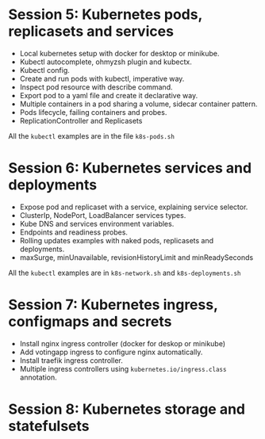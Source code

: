 # Session 5: Kubernetes pods, replicasets and services

- Local kubernetes setup with docker for desktop or minikube.
- Kubectl autocomplete, ohmyzsh plugin and kubectx.
- Kubectl config.
- Create and run pods with kubectl, imperative way.
- Inspect pod resource with describe command.
- Export pod to a yaml file and create it declarative way.
- Multiple containers in a pod sharing a volume, sidecar container pattern.
- Pods lifecycle, failing containers and probes.
- ReplicationController and Replicasets

All the `kubectl` examples are in the file `k8s-pods.sh`

# Session 6: Kubernetes services and deployments

- Expose pod and replicaset with a service, explaining service selector.
- ClusterIp, NodePort, LoadBalancer services types.
- Kube DNS and services environment variables.
- Endpoints and readiness probes.
- Rolling updates examples with naked pods, replicasets and deployments.
- maxSurge, minUnavailable, revisionHistoryLimit and minReadySeconds

All the `kubectl` examples are in `k8s-network.sh` and `k8s-deployments.sh`

# Session 7: Kubernetes ingress, configmaps and secrets
- Install nginx ingress controller (docker for deskop or minikube)
- Add votingapp ingress to configure nginx automatically.
- Install traefik ingress controller.
- Multiple ingress controllers using ``kubernetes.io/ingress.class`` annotation.

# Session 8: Kubernetes storage and statefulsets
